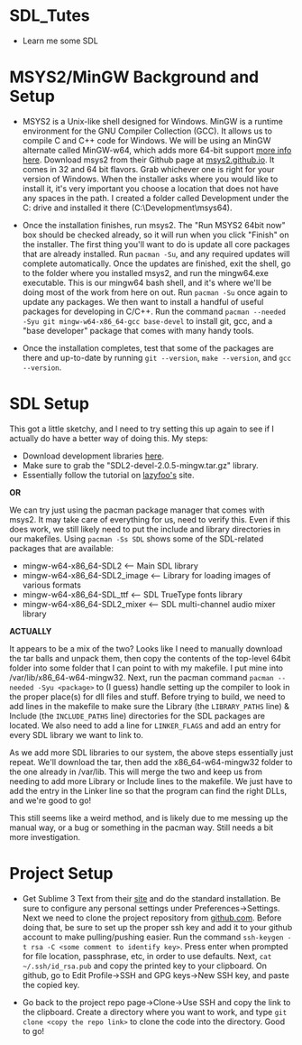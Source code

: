 # SDL_Tutes
* Learn me some SDL

# MSYS2/MinGW Background and Setup

* MSYS2 is a Unix-like shell designed for Windows. MinGW is a runtime environment for the GNU Compiler Collection (GCC). It allows us to compile C and C++ code for Windows. We will be using an MinGW alternate called MinGW-w64, which adds more 64-bit support [more info here](https://en.wikipedia.org/wiki/MinGW#MinGW-w64). Download msys2 from their Github page at [msys2.github.io](msys2.github.io). It comes in 32 and 64 bit flavors. Grab whichever one is right for  your version of Windows. When the installer asks where you would like to install it, it's very important you choose a location that does not have any spaces in the path. I created a folder called Development under the C: drive and installed it there (C:\Development\msys64).

* Once the installation finishes, run msys2. The "Run MSYS2 64bit now" box should be checked already, so it will run when you click "Finish" on the installer. The first thing you'll want to do is update all core packages that are already installed. Run `pacman -Su`, and any required updates will complete automatically. Once the updates are finished, exit the shell, go to the folder where you installed msys2, and run the mingw64.exe executable. This is our mingw64 bash shell, and it's where we'll be doing most of the work from here on out. Run `pacman -Su` once again to update any packages. We then want to install a handful of useful packages for developing in C/C++. Run the command `pacman --needed -Syu git mingw-w64-x86_64-gcc base-devel` to install git, gcc, and a "base developer" package that comes with many handy tools.

* Once the installation completes, test that some of the packages are there and up-to-date by running `git --version`, `make --version`, and `gcc --version`.

# SDL Setup

This got a little sketchy, and I need to try setting this up again to see if I actually do have a better way of doing this. My steps:
* Download development libraries [here](http://libsdl.org/download-2.0.php). 
* Make sure to grab the "SDL2-devel-2.0.5-mingw.tar.gz" library. 
* Essentially follow the tutorial on [lazyfoo's](http://lazyfoo.net/tutorials/SDL/01_hello_SDL/windows/mingw/index.php) site.

**OR**

We can try just using the pacman package manager that comes with msys2. It may take care of everything for us, need to verify this. Even if this does work, we still likely need to put the include and library directories in our makefiles. Using  `pacman -Ss SDL` shows some of the SDL-related packages that are available:

* mingw-w64-x86_64-SDL2                 <-- Main SDL library
* mingw-w64-x86_64-SDL2_image  <-- Library for loading images of various formats
* mingw-w64-x86_64-SDL_ttf              <-- SDL TrueType fonts library
* mingw-w64-x86_64-SDL2_mixer    <-- SDL multi-channel audio mixer library

**ACTUALLY**

It appears to be a mix of the two? Looks like I need to manually download the tar balls and unpack them, then copy the contents of the top-level 64bit folder into some folder that I can point to with my makefile. I put mine into /var/lib/x86_64-w64-mingw32. Next, run the pacman command `pacman --needed -Syu <package>` to (I guess) handle setting up the compiler to look in the proper place(s) for dll files and stuff. Before trying to build, we need to add lines in the makefile to make sure the Library (the `LIBRARY_PATHS` line) & Include (the `INCLUDE_PATHS` line) directories for the SDL packages are located. We also need to add a line for `LINKER_FLAGS` and add an entry for every SDL library we want to link to.

As we add more SDL libraries to our system, the above steps essentially just repeat. We'll download the tar, then add the x86_64-w64-mingw32 folder to the one already in /var/lib. This will merge the two and keep us from needing to add more Library or Include lines to the makefile. We just have to add the entry in the Linker line so that the program can find the right DLLs, and we're good to go!

This still seems like a weird method, and is likely due to me messing up the manual way, or a bug or something in the pacman way. Still needs a bit more investigation. 

# Project Setup

* Get Sublime 3 Text from their [site](https://www.sublimetext.com/3) and do the standard installation. Be sure to configure any personal settings under Preferences->Settings. Next we need to clone the project repository from [github.com](https://github.com/kmfidler/SDL_Tutes). Before doing that, be sure to set up the proper ssh key and add it to your github account to make pulling/pushing easier. Run the command `ssh-keygen -t rsa -C <some comment to identify key>`. Press enter when prompted for file location, passphrase, etc, in order to use defaults. Next, `cat ~/.ssh/id_rsa.pub` and copy the printed key to your clipboard. On github, go to Edit Profile->SSH and GPG keys->New SSH key, and paste the copied key.

* Go back to the project repo page->Clone->Use SSH and copy the link to the clipboard. Create a directory where you want to work, and type `git clone <copy the repo link>` to clone the code into the directory. Good to go!
